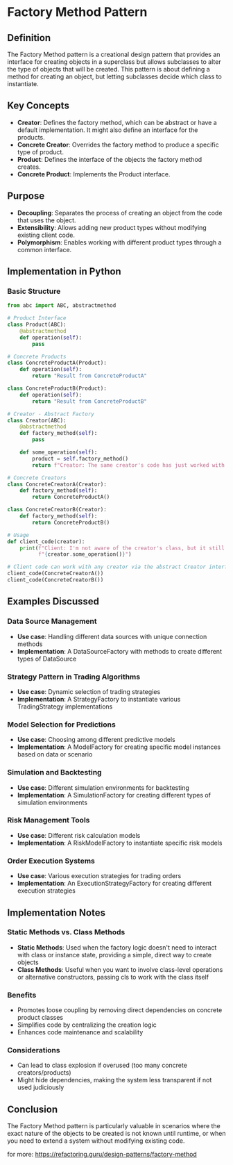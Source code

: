 # Factory Method Pattern

## Definition

The Factory Method pattern is a creational design pattern that provides an interface for creating objects in a superclass but allows subclasses to alter the type of objects that will be created. This pattern is about defining a method for creating an object, but letting subclasses decide which class to instantiate.

## Key Concepts

- **Creator**: Defines the factory method, which can be abstract or have a default implementation. It might also define an interface for the products.
- **Concrete Creator**: Overrides the factory method to produce a specific type of product.
- **Product**: Defines the interface of the objects the factory method creates.
- **Concrete Product**: Implements the Product interface.

## Purpose

- **Decoupling**: Separates the process of creating an object from the code that uses the object.
- **Extensibility**: Allows adding new product types without modifying existing client code.
- **Polymorphism**: Enables working with different product types through a common interface.

## Implementation in Python

### Basic Structure

```python
from abc import ABC, abstractmethod

# Product Interface
class Product(ABC):
    @abstractmethod
    def operation(self):
        pass

# Concrete Products
class ConcreteProductA(Product):
    def operation(self):
        return "Result from ConcreteProductA"

class ConcreteProductB(Product):
    def operation(self):
        return "Result from ConcreteProductB"

# Creator - Abstract Factory
class Creator(ABC):
    @abstractmethod
    def factory_method(self):
        pass

    def some_operation(self):
        product = self.factory_method()
        return f"Creator: The same creator's code has just worked with {product.operation()}"

# Concrete Creators
class ConcreteCreatorA(Creator):
    def factory_method(self):
        return ConcreteProductA()

class ConcreteCreatorB(Creator):
    def factory_method(self):
        return ConcreteProductB()

# Usage
def client_code(creator):
    print(f"Client: I'm not aware of the creator's class, but it still works.\n"
          f"{creator.some_operation()}")

# Client code can work with any creator via the abstract Creator interface
client_code(ConcreteCreatorA())
client_code(ConcreteCreatorB())
```

## Examples Discussed

### Data Source Management

- **Use case**: Handling different data sources with unique connection methods
- **Implementation**: A DataSourceFactory with methods to create different types of DataSource

### Strategy Pattern in Trading Algorithms

- **Use case**: Dynamic selection of trading strategies
- **Implementation**: A StrategyFactory to instantiate various TradingStrategy implementations

### Model Selection for Predictions

- **Use case**: Choosing among different predictive models
- **Implementation**: A ModelFactory for creating specific model instances based on data or scenario

### Simulation and Backtesting

- **Use case**: Different simulation environments for backtesting
- **Implementation**: A SimulationFactory for creating different types of simulation environments

### Risk Management Tools

- **Use case**: Different risk calculation models
- **Implementation**: A RiskModelFactory to instantiate specific risk models

### Order Execution Systems

- **Use case**: Various execution strategies for trading orders
- **Implementation**: An ExecutionStrategyFactory for creating different execution strategies

## Implementation Notes

### Static Methods vs. Class Methods

- **Static Methods**: Used when the factory logic doesn't need to interact with class or instance state, providing a simple, direct way to create objects
- **Class Methods**: Useful when you want to involve class-level operations or alternative constructors, passing cls to work with the class itself

### Benefits

- Promotes loose coupling by removing direct dependencies on concrete product classes
- Simplifies code by centralizing the creation logic
- Enhances code maintenance and scalability

### Considerations

- Can lead to class explosion if overused (too many concrete creators/products)
- Might hide dependencies, making the system less transparent if not used judiciously

## Conclusion

The Factory Method pattern is particularly valuable in scenarios where the exact nature of the objects to be created is not known until runtime, or when you need to extend a system without modifying existing code.

for more: https://refactoring.guru/design-patterns/factory-method
